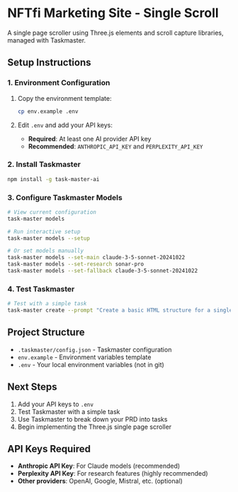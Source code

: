 # NFTfi Marketing Site - Single Scroll

A single page scroller using Three.js elements and scroll capture libraries, managed with Taskmaster.

## Setup Instructions

### 1. Environment Configuration

1. Copy the environment template:
   ```bash
   cp env.example .env
   ```

2. Edit `.env` and add your API keys:
   - **Required**: At least one AI provider API key
   - **Recommended**: `ANTHROPIC_API_KEY` and `PERPLEXITY_API_KEY`

### 2. Install Taskmaster

```bash
npm install -g task-master-ai
```

### 3. Configure Taskmaster Models

```bash
# View current configuration
task-master models

# Run interactive setup
task-master models --setup

# Or set models manually
task-master models --set-main claude-3-5-sonnet-20241022
task-master models --set-research sonar-pro
task-master models --set-fallback claude-3-5-sonnet-20241022
```

### 4. Test Taskmaster

```bash
# Test with a simple task
task-master create --prompt "Create a basic HTML structure for a single page scroller"
```

## Project Structure

- `.taskmaster/config.json` - Taskmaster configuration
- `env.example` - Environment variables template
- `.env` - Your local environment variables (not in git)

## Next Steps

1. Add your API keys to `.env`
2. Test Taskmaster with a simple task
3. Use Taskmaster to break down your PRD into tasks
4. Begin implementing the Three.js single page scroller

## API Keys Required

- **Anthropic API Key**: For Claude models (recommended)
- **Perplexity API Key**: For research features (highly recommended)
- **Other providers**: OpenAI, Google, Mistral, etc. (optional) 